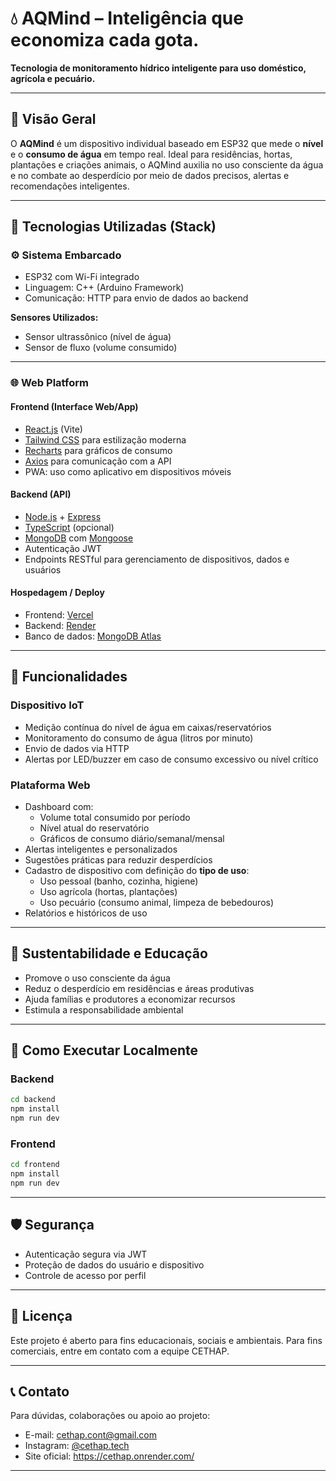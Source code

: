 # 💧 AQMind – Inteligência que economiza cada gota.

**Tecnologia de monitoramento hídrico inteligente para uso doméstico, agrícola e pecuário.**

---

## 📌 Visão Geral

O **AQMind** é um dispositivo individual baseado em ESP32 que mede o **nível** e o **consumo de água** em tempo real. Ideal para residências, hortas, plantações e criações animais, o AQMind auxilia no uso consciente da água e no combate ao desperdício por meio de dados precisos, alertas e recomendações inteligentes.

---

## 🔧 Tecnologias Utilizadas (Stack)

### ⚙️ Sistema Embarcado
- ESP32 com Wi-Fi integrado
- Linguagem: C++ (Arduino Framework)
- Comunicação: HTTP para envio de dados ao backend

**Sensores Utilizados:**
- Sensor ultrassônico (nível de água)
- Sensor de fluxo (volume consumido)

---

### 🌐 Web Platform

#### Frontend (Interface Web/App)
- [React.js](https://reactjs.org/) (Vite)
- [Tailwind CSS](https://tailwindcss.com/) para estilização moderna
- [Recharts](https://recharts.org/en-US) para gráficos de consumo
- [Axios](https://axios-http.com/) para comunicação com a API
- PWA: uso como aplicativo em dispositivos móveis

#### Backend (API)
- [Node.js](https://nodejs.org/) + [Express](https://expressjs.com/)
- [TypeScript](https://www.typescriptlang.org/) (opcional)
- [MongoDB](https://www.mongodb.com/) com [Mongoose](https://mongoosejs.com/)
- Autenticação JWT
- Endpoints RESTful para gerenciamento de dispositivos, dados e usuários

#### Hospedagem / Deploy
- Frontend: [Vercel](https://vercel.com)
- Backend: [Render](https://render.com)
- Banco de dados: [MongoDB Atlas](https://www.mongodb.com/atlas)

---

## 🧪 Funcionalidades

### Dispositivo IoT
- Medição contínua do nível de água em caixas/reservatórios
- Monitoramento do consumo de água (litros por minuto)
- Envio de dados via HTTP
- Alertas por LED/buzzer em caso de consumo excessivo ou nível crítico

### Plataforma Web
- Dashboard com:
  - Volume total consumido por período
  - Nível atual do reservatório
  - Gráficos de consumo diário/semanal/mensal
- Alertas inteligentes e personalizados
- Sugestões práticas para reduzir desperdícios
- Cadastro de dispositivo com definição do **tipo de uso**:
  - Uso pessoal (banho, cozinha, higiene)
  - Uso agrícola (hortas, plantações)
  - Uso pecuário (consumo animal, limpeza de bebedouros)
- Relatórios e históricos de uso

---

## 🌱 Sustentabilidade e Educação

- Promove o uso consciente da água
- Reduz o desperdício em residências e áreas produtivas
- Ajuda famílias e produtores a economizar recursos
- Estimula a responsabilidade ambiental

---

## 🚀 Como Executar Localmente

### Backend
```bash
cd backend
npm install
npm run dev
```

### Frontend
```bash
cd frontend
npm install
npm run dev
```

---

## 🛡️ Segurança

- Autenticação segura via JWT
- Proteção de dados do usuário e dispositivo
- Controle de acesso por perfil

---

## 📘 Licença

Este projeto é aberto para fins educacionais, sociais e ambientais. Para fins comerciais, entre em contato com a equipe CETHAP.

---

## 📞 Contato

Para dúvidas, colaborações ou apoio ao projeto:

- E-mail: cethap.cont@gmail.com  
- Instagram: [@cethap.tech](https://instagram.com/_cethap)  
- Site oficial: https://cethap.onrender.com/

---

